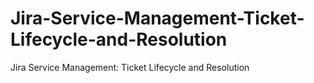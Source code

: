 # Jira-Service-Management-Ticket-Lifecycle-and-Resolution
Jira Service Management: Ticket Lifecycle and Resolution
